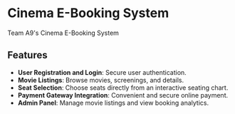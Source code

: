 # Cinema E-Booking System

Team A9's Cinema E-Booking System

## Features

- **User Registration and Login**: Secure user authentication.
- **Movie Listings**: Browse movies, screenings, and details.
- **Seat Selection**: Choose seats directly from an interactive seating chart.
- **Payment Gateway Integration**: Convenient and secure online payment.
- **Admin Panel**: Manage movie listings and view booking analytics.